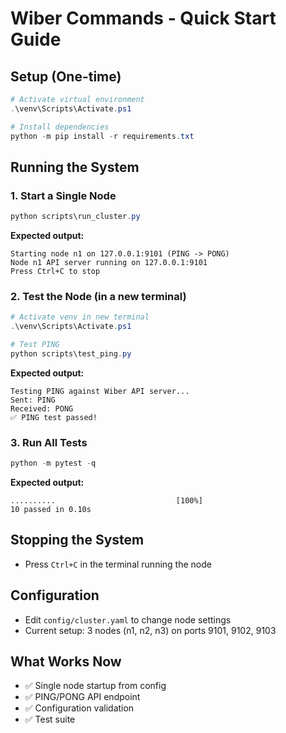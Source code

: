 # Wiber Commands - Quick Start Guide

## Setup (One-time)
```powershell
# Activate virtual environment
.\venv\Scripts\Activate.ps1

# Install dependencies
python -m pip install -r requirements.txt
```

## Running the System

### 1. Start a Single Node
```powershell
python scripts\run_cluster.py
```
**Expected output:**
```
Starting node n1 on 127.0.0.1:9101 (PING -> PONG)
Node n1 API server running on 127.0.0.1:9101
Press Ctrl+C to stop
```

### 2. Test the Node (in a new terminal)
```powershell
# Activate venv in new terminal
.\venv\Scripts\Activate.ps1

# Test PING
python scripts\test_ping.py
```
**Expected output:**
```
Testing PING against Wiber API server...
Sent: PING
Received: PONG
✅ PING test passed!
```

### 3. Run All Tests
```powershell
python -m pytest -q
```
**Expected output:**
```
..........                           [100%]
10 passed in 0.10s
```

## Stopping the System
- Press `Ctrl+C` in the terminal running the node

## Configuration
- Edit `config/cluster.yaml` to change node settings
- Current setup: 3 nodes (n1, n2, n3) on ports 9101, 9102, 9103

## What Works Now
- ✅ Single node startup from config
- ✅ PING/PONG API endpoint
- ✅ Configuration validation
- ✅ Test suite